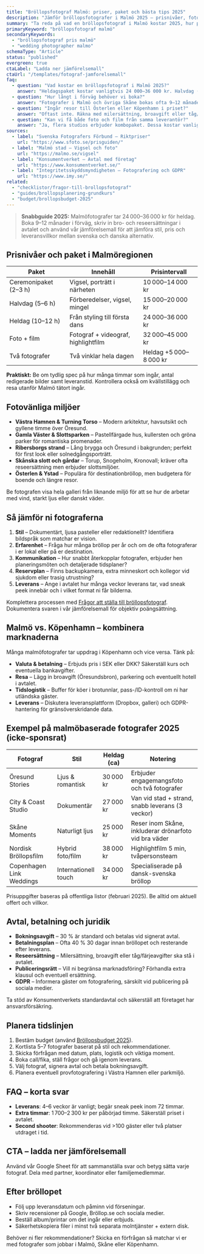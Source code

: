 ```yaml
---
title: "Bröllopsfotograf Malmö: priser, paket och bästa tips 2025"
description: "Jämför bröllopsfotografer i Malmö 2025 – prisnivåer, fotoplatser och checklistor för att boka rätt fotograf."
summary: "Ta reda på vad en bröllopsfotograf i Malmö kostar 2025, hur paketen ser ut och hur du säkrar avtal för Öresundsnära bröllop."
primaryKeyword: "bröllopsfotograf malmö"
secondaryKeywords:
  - "bröllopsfotograf pris malmö"
  - "wedding photographer malmo"
schemaType: "Article"
status: "published"
evergreen: true
ctaLabel: "Ladda ner jämförelsemall"
ctaUrl: "/templates/fotograf-jamforelsemall"
faq:
  - question: "Vad kostar en bröllopsfotograf i Malmö 2025?"
    answer: "Heldagspaket kostar vanligtvis 24 000–36 000 kr. Halvdag (5–6 timmar) ligger mellan 15 000 och 20 000 kr medan kortare ceremonipaket startar runt 10 000 kr."
  - question: "Hur långt i förväg behöver vi boka?"
    answer: "Fotografer i Malmö och övriga Skåne bokas ofta 9–12 månader i förväg för sommardatum. Boka så snart ni har lokal och datum klara."
  - question: "Ingår resor till Österlen eller Köpenhamn i priset?"
    answer: "Oftast inte. Räkna med milersättning, broavgift eller tåg/färjeavgifter när ni gifter er utanför Malmö stad. För Köpenhamn tillkommer ibland tolkat tidsplan och tull."
  - question: "Kan vi få både foto och film från samma leverantör?"
    answer: "Ja, flera studios erbjuder kombopaket. Dessa kostar vanligtvis 8 000–12 000 kr mer än renodlade fotopaket beroende på filmens längd och redigering."
sources:
  - label: "Svenska Fotografers Förbund – Riktpriser"
    url: "https://www.sfoto.se/prisguiden/"
  - label: "Malmö stad – Vigsel och foto"
    url: "https://malmo.se/vigsel"
  - label: "Konsumentverket – Avtal med företag"
    url: "https://www.konsumentverket.se/"
  - label: "Integritetsskyddsmyndigheten – Fotografering och GDPR"
    url: "https://www.imy.se/"
related:
  - "checklistor/fragor-till-brollopsfotograf"
  - "guides/brollopsplanering-grundkurs"
  - "budget/brollopsbudget-2025"
---
```


> **Snabbguide 2025:** Malmöfotografer tar 24 000–36 000 kr för heldag. Boka 9–12 månader i förväg, skriv in bro- och reseersättningar i avtalet och använd vår jämförelsemall för att jämföra stil, pris och leveransvillkor mellan svenska och danska alternativ.

## Prisnivåer och paket i Malmöregionen

| Paket                 | Innehåll                            | Prisintervall          |
| --------------------- | ----------------------------------- | ---------------------- |
| Ceremonipaket (2–3 h) | Vigsel, porträtt i närheten         | 10 000–14 000 kr       |
| Halvdag (5–6 h)       | Förberedelser, vigsel, mingel       | 15 000–20 000 kr       |
| Heldag (10–12 h)      | Från styling till första dans       | 24 000–36 000 kr       |
| Foto + film           | Fotograf + videograf, highlightfilm | 32 000–45 000 kr       |
| Två fotografer        | Två vinklar hela dagen              | Heldag +5 000–8 000 kr |

**Praktiskt:** Be om tydlig spec på hur många timmar som ingår, antal redigerade bilder samt leveranstid. Kontrollera också om kvällstillägg och resa utanför Malmö tätort ingår.

## Fotovänliga miljöer

- **Västra Hamnen & Turning Torso** – Modern arkitektur, havsutsikt och gyllene timme över Öresund.
- **Gamla Väster & Slottsparken** – Pastellfärgade hus, kullersten och gröna parker för romantiska promenader.
- **Ribersborgs strand** – Lång brygga och Öresund i bakgrunden; perfekt för first look eller solnedgångsporträtt.
- **Skånska slott och gårdar** – Torup, Snogeholm, Kronovall; kräver ofta reseersättning men erbjuder slottsmiljöer.
- **Österlen & Ystad** – Populära för destinationbröllop, men budgetera för boende och längre resor.

Be fotografen visa hela galleri från liknande miljö för att se hur de arbetar med vind, starkt ljus eller danskt väder.

## Så jämför ni fotograferna

1. **Stil** – Dokumentärt, ljusa pasteller eller redaktionellt? Identifiera bildspråk som matchar er vision.
2. **Erfarenhet** – Fråga hur många bröllop per år och om de ofta fotograferar i er lokal eller på er destination.
3. **Kommunikation** – Hur snabbt återkopplar fotografen, erbjuder hen planeringsmöten och detaljerade tidsplaner?
4. **Reservplan** – Finns backupkamera, extra minneskort och kollegor vid sjukdom eller trasig utrustning?
5. **Leverans** – Ange i avtalet hur många veckor leverans tar, vad sneak peek innebär och i vilket format ni får bilderna.

Komplettera processen med [Frågor att ställa till bröllopsfotograf](/checklistor/fragor-till-brollopsfotograf/). Dokumentera svaren i vår jämförelsemall för objektiv poängsättning.

## Malmö vs. Köpenhamn – kombinera marknaderna

Många malmöfotografer tar uppdrag i Köpenhamn och vice versa. Tänk på:

- **Valuta & betalning** – Erbjuds pris i SEK eller DKK? Säkerställ kurs och eventuella bankavgifter.
- **Resa** – Lägg in broavgift (Öresundsbron), parkering och eventuellt hotell i avtalet.
- **Tidslogistik** – Buffer för köer i brotunnlar, pass-/ID-kontroll om ni har utländska gäster.
- **Leverans** – Diskutera leveransplattform (Dropbox, galleri) och GDPR-hantering för gränsöverskridande data.

## Exempel på malmöbaserade fotografer 2025 (icke-sponsrat)

| Fotograf                 | Stil                 | Heldag (ca) | Notering                                              |
| ------------------------ | -------------------- | ----------- | ----------------------------------------------------- |
| Öresund Stories          | Ljus & romantisk     | 30 000 kr   | Erbjuder engagemangsfoto och två fotografer           |
| City & Coast Studio      | Dokumentär           | 27 000 kr   | Van vid stad + strand, snabb leverans (3 veckor)      |
| Skåne Moments            | Naturligt ljus       | 25 000 kr   | Reser inom Skåne, inkluderar drönarfoto vid bra väder |
| Nordisk Bröllopsfilm     | Hybrid foto/film     | 38 000 kr   | Highlightfilm 5 min, tvåpersonsteam                   |
| Copenhagen Link Weddings | Internationell touch | 34 000 kr   | Specialiserade på dansk-svenska bröllop               |

Prisuppgifter baseras på offentliga listor (februari 2025). Be alltid om aktuell offert och villkor.

## Avtal, betalning och juridik

- **Bokningsavgift** – 30 % är standard och betalas vid signerat avtal.
- **Betalningsplan** – Ofta 40 % 30 dagar innan bröllopet och resterande efter leverans.
- **Reseersättning** – Milersättning, broavgift eller tåg/färjeavgifter ska stå i avtalet.
- **Publiceringsrätt** – Vill ni begränsa marknadsföring? Förhandla extra klausul och eventuell ersättning.
- **GDPR** – Informera gäster om fotografering, särskilt vid publicering på sociala medier.

Ta stöd av Konsumentverkets standardavtal och säkerställ att företaget har ansvarsförsäkring.

## Planera tidslinjen

1. Bestäm budget (använd [Bröllopsbudget 2025](/budget/brollopsbudget-2025/)).
2. Kortlista 5–7 fotografer baserat på stil och rekommendationer.
3. Skicka förfrågan med datum, plats, logistik och viktiga moment.
4. Boka call/fika, ställ frågor och gå igenom leverans.
5. Välj fotograf, signera avtal och betala bokningsavgift.
6. Planera eventuell provfotografering i Västra Hamnen eller parkmiljö.

## FAQ – korta svar

- **Leverans**: 4–6 veckor är vanligt; begär sneak peek inom 72 timmar.
- **Extra timmar**: 1 700–2 300 kr per påbörjad timme. Säkerställ priset i avtalet.
- **Second shooter**: Rekommenderas vid >100 gäster eller två platser utdraget i tid.

## CTA – ladda ner jämförelsemall

Använd vår Google Sheet för att sammanställa svar och betyg sätta varje fotograf. Dela med partner, koordinator eller familjemedlemmar.

## Efter bröllopet

- Följ upp leveransdatum och påminn vid förseningar.
- Skriv recensioner på Google, Bröllop.se och sociala medier.
- Beställ album/printar om det ingår eller erbjuds.
- Säkerhetskopiera filer i minst två separata molntjänster + extern disk.

Behöver ni fler rekommendationer? Skicka en förfrågan så matchar vi er med fotografer som jobbar i Malmö, Skåne eller Köpenhamn.
